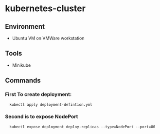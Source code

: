 # kubernetes-cluster

## Environment
  - Ubuntu VM on VMWare workstation
## Tools
  - Minikube 
## Commands 
  ### First To create deployment:
      kubectl apply deployment-defintion.yml
  ### Second is to expose NodePort 
      kubectl expose deployment deploy-replicas --type=NodePort --port=80
